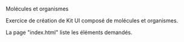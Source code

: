  Molécules et organismes

Exercice de création de Kit UI composé de molécules et organismes.

La page "index.html" liste les éléments demandés.
